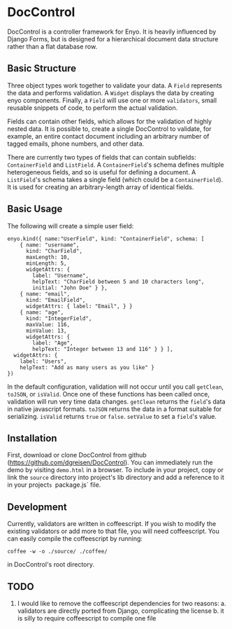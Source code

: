 DocControl
==========

DocControl is a controller framework for Enyo. It is heavily 
influenced by Django Forms, but is designed for a hierarchical 
document data structure rather than a flat database row. 

Basic Structure
---------------
Three object types work together to validate your data. A `Field`
represents the data and performs validation. A `Widget` displays the
data by creating enyo components. Finally, a `Field` will use one or
more `validators`, small reusable snippets of code, to perform the 
actual validation.

Fields can contain other fields, which allows for the validation
of highly nested data. It is possible to, create a
single DocControl to validate, for example, an entire contact document
including an arbitrary number of tagged emails, phone numbers, and 
other data.

There are currently two types of fields that can contain subfields:
`ContainerField` and `ListField`. A `ContainerField`'s schema defines
multiple heterogeneous fields, and so is useful for defining a 
document. A `ListField`'s schema takes a single field (which could be
a `ContainerField`). It is used for creating an arbitrary-length array 
of identical fields.

Basic Usage
-----------
The following will create a simple user field:

    enyo.kind({ name:"UserField", kind: "ContainerField", schema: [
        { name: "username", 
          kind: "CharField", 
          maxLength: 10, 
          minLength: 5, 
          widgetAttrs: { 
            label: "Username", 
            helpText: "CharField between 5 and 10 characters long", 
            initial: "John Doe" } },
        { name: "email", 
          kind: "EmailField", 
          widgetAttrs: { label: "Email", } }
        { name: "age", 
          kind: "IntegerField", 
          maxValue: 116, 
          minValue: 13, 
          widgetAttrs: { 
            label: "Age", 
            helpText: "Integer between 13 and 116" } } ],
      widgetAttrs: { 
        label: "Users", 
        helpText: "Add as many users as you like" }
    })

In the default configuration, validation will not occur until you call
`getClean`, `toJSON`, or `isValid`. Once one of these functions has 
been called once, validation will run very time data changes. 
`getClean` returns the `field`'s data in native javascript formats. 
`toJSON` returns the data in a format suitable for serializing. 
`isValid` returns `true` or `false`. `setValue` to set a `field`'s value.

Installation
------------
First, download or clone DocControl from github 
(https://github.com/dgreisen/DocControl). You can immediately run the
demo by visiting `demo.html` in a browser. To include in your project,
copy or link the `source` directory into project's lib directory and
add a reference to it in your project`s `package.js` file.

Development
-----------
Currently, validators are written in coffeescript. If you wish to 
modify the existing validators or add more to that file, you will need
coffeescript. You can easily compile the coffeescript by running:

    coffee -w -o ./source/ ./coffee/

in DocControl's root directory.

TODO
----
1. I would like to remove the coffeescript dependencies for two reasons:
  a. validators are directly ported from Django, complicating the license
  b. it is silly to require coffeescript to compile one file
